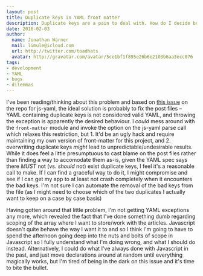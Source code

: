 ```yaml
---
layout: post
title: Duplicate keys in YAML front matter
description: Duplicate keys are a pain to deal with. How do I decide between taking responsibility for them, versus making the user responsible for not including any?
date: 2016-02-03
author:
  name: Jonathan Warner
  mail: limule@icloud.com
  url: http://twitter.com/toadhats
  avatar: http://gravatar.com/avatar/5ce1bf1f895e26b6e2103b6aa3ecc076
tags:
- development
- YAML
- bugs
- dilemmas
---
```

I've been reading/thinking about this problem and based on [this issue](https://github.com/nodeca/js-yaml/issues/166) on the repo for js-yaml, the ideal solution is probably to fix the post files – YAML containing duplicate keys is not considered valid YAML, and throwing the exception is apparently the desired behaviour. I *could* mess around with the `front-matter` module and invoke the option on the js-yaml parse call which relaxes this restriction, but 1. It'd be an ugly hack and require maintaining my own version of front-matter for this project, and 2. overwriting duplicate keys *might* lead to unpredictable/undesirable results. While it does feel a little presumptuous to cast blame on the post files rather than finding a way to accomodate them as-is, given the YAML spec says there *MUST* not (vs. *should* not) exist duplicate keys, I feel it's a reasonable call to make. If I can find a graceful way to do it, I might compromise and see if I can get my app to at least not crash completely when it encounters the bad keys. I'm not sure I can automate the removal of the bad keys from the file (as I might need to choose which of the two duplicates I actually want to keep on a case by case basis)

Having gotten around that little problem, I'm not getting YAML exceptions any more, which revealed the fact that I've done something dumb regarding scoping of the array where I want to store/work with the articles. Javascript doesn't quite behave the way I want it to and so I think I'm going to have to spend the afternoon going deep into the nuts and bolts of scope in Javascript so I fully understand what I'm doing wrong, and what I should do instead. Alternatively, I could do what I've always done with Javascript in the past, and just move declarations around at random until everything magically works, but I'm tired of being in the dark on this issue and it's time to bite the bullet.
